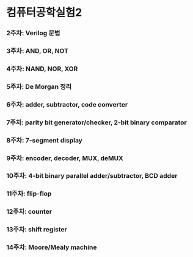 # 컴퓨터공학실험2
### 2주차: Verilog 문법
### 3주차: AND, OR, NOT
### 4주차: NAND, NOR, XOR
### 5주차: De Morgan 정리
### 6주차: adder, subtractor, code converter
### 7주차: parity bit generator/checker, 2-bit binary comparator
### 8주차: 7-segment display
### 9주차: encoder, decoder, MUX, deMUX
### 10주차: 4-bit binary parallel adder/subtractor, BCD adder
### 11주차: flip-flop
### 12주차: counter
### 13주차: shift register
### 14주차: Moore/Mealy machine
